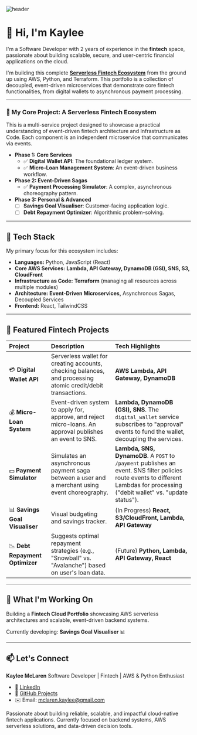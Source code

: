 ![header](https://capsule-render.vercel.app/api?type=waving&height=200&color=gradient&text=Kaylee%20McLaren%20|%20Fintech%20Cloud%20Engineer&fontSize=35&strokeWidth=0&descAlign=0&descAlignY=0&reversal=false&fontAlign=50&fontAlignY=40)

# 👋 Hi, I'm Kaylee

I'm a Software Developer with 2 years of experience in the **fintech** space, passionate about building scalable, secure, and user-centric financial applications on the cloud.

I'm building this complete [**Serverless Fintech Ecosystem**](https://github.com/KayleeMcLaren/Serverless-Fintech-Ecosystem) from the ground up using AWS, Python, and Terraform. This portfolio is a collection of decoupled, event-driven microservices that demonstrate core fintech functionalities, from digital wallets to asynchronous payment processing.

---

### 🚀 My Core Project: A Serverless Fintech Ecosystem

This is a multi-service project designed to showcase a practical understanding of event-driven fintech architecture and Infrastructure as Code. Each component is an independent microservice that communicates via events.

* **Phase 1: Core Services**
    * ✅ **Digital Wallet API**: The foundational ledger system.
    * ✅ **Micro-Loan Management System**: An event-driven business workflow.
* **Phase 2: Event-Driven Sagas**
    * ✅ **Payment Processing Simulator**: A complex, asynchronous choreography pattern.
* **Phase 3: Personal & Advanced**
    * [ ] **Savings Goal Visualiser**: Customer-facing application logic.
    * [ ] **Debt Repayment Optimizer**: Algorithmic problem-solving.

---

## 🧠 Tech Stack
My primary focus for this ecosystem includes:
-   **Languages:** Python, JavaScript (React)
-   **Core AWS Services:** **Lambda, API Gateway, DynamoDB (GSI), SNS, S3, CloudFront**
-   **Infrastructure as Code:** **Terraform** (managing all resources across multiple modules)
-   **Architecture:** **Event-Driven Microservices,** Asynchronous Sagas, Decoupled Services
-   **Frontend:** React, TailwindCSS

---

## 💼 Featured Fintech Projects
| Project | Description | Tech Highlights |
| :--- | :--- | :--- |
| 💳 **Digital Wallet API** | Serverless wallet for creating accounts, checking balances, and processing atomic credit/debit transactions. | **AWS Lambda, API Gateway, DynamoDB** |
| 💰 **Micro-Loan System** | Event-driven system to apply for, approve, and reject micro-loans. An approval publishes an event to SNS. | **Lambda, DynamoDB (GSI), SNS**. The `digital_wallet` service subscribes to "approval" events to fund the wallet, decoupling the services. |
| 💵 **Payment Simulator** | Simulates an asynchronous payment saga between a user and a merchant using event choreography. | **Lambda, SNS, DynamoDB**. A `POST` to `/payment` publishes an event. SNS filter policies route events to different Lambdas for processing ("debit wallet" vs. "update status"). |
| 📊 **Savings Goal Visualiser** | Visual budgeting and savings tracker. | (In Progress) **React, S3/CloudFront, Lambda, API Gateway** |
| 📉 **Debt Repayment Optimizer** | Suggests optimal repayment strategies (e.g., "Snowball" vs. "Avalanche") based on user's loan data. | (Future) **Python, Lambda, API Gateway, React** |

---

## 🚀 What I'm Working On
Building a **Fintech Cloud Portfolio** showcasing AWS serverless architectures and scalable, event-driven backend systems.

Currently developing: **Savings Goal Visualiser** 📊

---

## 📫 Let's Connect
**Kaylee McLaren**
Software Developer | Fintech | AWS & Python Enthusiast
-   💼 [LinkedIn](https://www.linkedin.com/in/software-dev-kaylee-mclaren/)
-   🐍 [GitHub Projects](https://github.com/KayleeMcLaren?tab=repositories)
-   ✉️ Email: mclaren.kaylee@gmail.com

Passionate about building reliable, scalable, and impactful cloud-native fintech applications.
Currently focused on backend systems, AWS serverless solutions, and data-driven decision tools.
